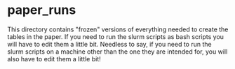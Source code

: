 # paper_runs

This directory contains "frozen" versions of everything needed to
create the tables in the paper.  If you need to run the slurm scripts
as bash scripts you will have to edit them a little bit. Needless to say,
if you need to run the slurm scripts on a machine other than the one
they are intended for, you will also have to edit them a little bit!